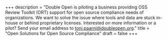 +++
description = "Double Open is piloting a business providing OSS Review Toolkit (ORT) support for open source compliance needs of organizations. We want to solve the issue where tools and data are stuck in-house or behind proprietary licenses. Interested on more information or a pilot? Send your email address to toni.paarni@doubleopen.org."
title = "Open Solutions for Open Source Compliance"
draft = false
+++
